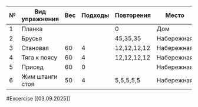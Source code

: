 
| №   | Вид упражнения  | Вес | Подходы | Повторения  | Место      |
| --- | --------------- | --- | ------- | ----------- | ---------- |
| 1   | Планка          |     |         | 0           | Дом        |
| 2   | Брусья          |     |         | 45,35,35    | Набережная |
| 3   | Становая        | 60  | 4       | 12,12,12,12 | Набережная |
| 4   | Тяга к поясу    | 60  | 4       | 12,12,12,12 | Набережная |
| 5   | Присед          | 60  | 0       |             | Набережная |
| 6   | Жим штанги стоя | 50  | 4       | 5,5,5,5,5   | Набережная |

#Excercise
[[03.09.2025]]